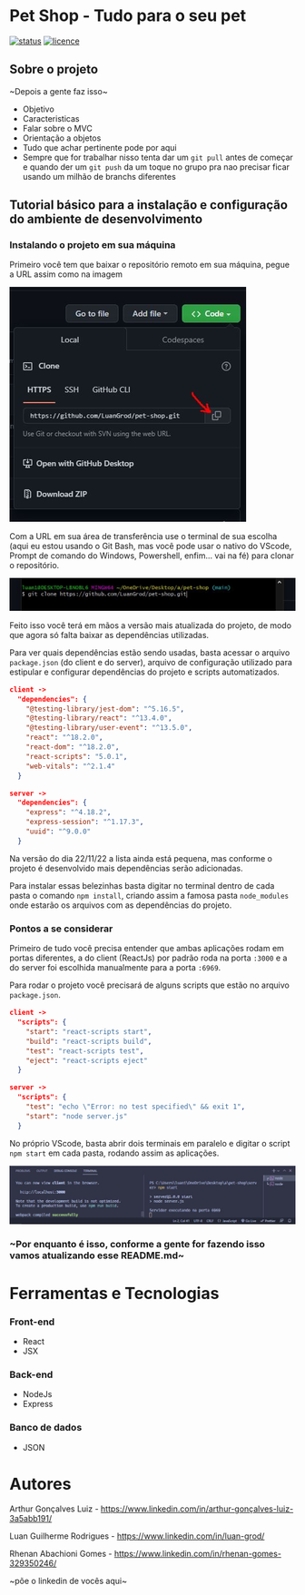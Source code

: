 # Pet Shop - Tudo para o seu pet
[![status](https://img.shields.io/badge/status-indo...-green)](https://github.com/LuanGrod/pet-shop)
[![licence](https://img.shields.io/badge/licença-MIT-red)](https://github.com/LuanGrod/pet-shop/blob/main/LICENSE)

## Sobre o projeto
~Depois a gente faz isso~
* Objetivo
* Caracteristicas
* Falar sobre o MVC
* Orientação a objetos
* Tudo que achar pertinente pode por aqui
* Sempre que for trabalhar nisso tenta dar um `git pull` antes de começar e quando der um `git push` da um toque no grupo pra nao precisar ficar usando um milhão de branchs diferentes

## Tutorial básico para a instalação e configuração do ambiente de desenvolvimento

### Instalando o projeto em sua máquina

Primeiro você tem que baixar o repositório remoto em sua máquina, pegue a URL assim como na imagem

![github](https://github.com/LuanGrod/pet-shop/blob/main/assets/ss1.JPG)

Com a URL em sua área de transferência use o terminal de sua escolha (aqui eu estou usando o Git Bash, mas você pode usar o nativo do VScode, Prompt de comando do Windows, Powershell, enfim... vai na fé) para clonar o repositório.

![github](https://github.com/LuanGrod/pet-shop/blob/main/assets/ss2.JPG)

Feito isso você terá em mãos a versão mais atualizada do projeto, de modo que agora só falta baixar as dependências utilizadas.

Para ver quais dependências estão sendo usadas, basta acessar o arquivo `package.json` (do client e do server), arquivo de configuração utilizado para estipular e configurar dependências do  projeto e scripts automatizados.

``` json
client ->
  "dependencies": {
    "@testing-library/jest-dom": "^5.16.5",
    "@testing-library/react": "^13.4.0",
    "@testing-library/user-event": "^13.5.0",
    "react": "^18.2.0",
    "react-dom": "^18.2.0",
    "react-scripts": "5.0.1",
    "web-vitals": "^2.1.4"
  }
```

``` json
server ->
  "dependencies": {
    "express": "^4.18.2",
    "express-session": "^1.17.3",
    "uuid": "^9.0.0"
  }

```

Na versão do dia 22/11/22 a lista ainda está pequena, mas conforme o projeto é desenvolvido mais dependências serão adicionadas.

Para instalar essas belezinhas basta digitar no terminal dentro de cada pasta o comando `npm install`, criando assim a famosa pasta `node_modules` onde estarão os arquivos com as dependências do projeto.

### Pontos a se considerar

Primeiro de tudo você precisa entender que ambas aplicações rodam em portas diferentes, a do client (ReactJs) por padrão roda na porta `:3000` e a do server foi escolhida manualmente para a porta `:6969`.

Para rodar o projeto você precisará de alguns scripts que estão no arquivo `package.json`.

``` json
client ->
  "scripts": {
    "start": "react-scripts start",
    "build": "react-scripts build",
    "test": "react-scripts test",
    "eject": "react-scripts eject"
  }
```

``` json
server ->
  "scripts": {
    "test": "echo \"Error: no test specified\" && exit 1",
    "start": "node server.js"
  }

```

No próprio VScode, basta abrir dois terminais em paralelo e digitar o script `npm start` em cada pasta, rodando assim as aplicações.

![github](https://github.com/LuanGrod/pet-shop/blob/main/assets/ss3.JPG)

### ~Por enquanto é isso, conforme a gente for fazendo isso vamos atualizando esse README.md~

# Ferramentas e Tecnologias
### Front-end
- React
- JSX

### Back-end
- NodeJs
- Express

### Banco de dados
- JSON

# Autores
Arthur Gonçalves Luiz - https://www.linkedin.com/in/arthur-gonçalves-luiz-3a5abb191/

Luan Guilherme Rodrigues - https://www.linkedin.com/in/luan-grod/

Rhenan Abachioni Gomes - https://www.linkedin.com/in/rhenan-gomes-329350246/

~põe o linkedin de vocês aqui~
